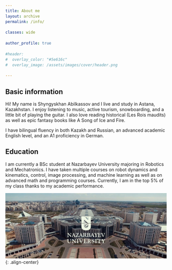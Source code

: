 ```yaml
---
title: About me
layout: archive
permalink: /info/

classes: wide

author_profile: true

#header:
#  overlay_color: "#5e616c"
#  overlay_image: /assets/images/cover/header.png

---
```


## Basic information

Hi! My name is Shyngyskhan Abilkassov and I live and study in Astana, Kazakhstan. I enjoy listening to music, active tourism, snowboarding, and a little bit of playing the guitar. I also love reading historical (Les Rois maudits) as well as epic fantasy books like A Song of Ice and Fire.

I have bilingual fluency in both Kazakh and Russian, an advanced academic English level, and an A1 proficiency in German.

## Education

I am currently a BSc student at Nazarbayev University majoring in Robotics and Mechatronics. I have taken multiple courses on robot dynamics and kinematics, control, image processing, and machine learning as well as on advanced math and programming courses. Currently, I am in the top 5% of my class thanks to my academic performance.

![](/assets/images/me/maxresdefault.jpg){: .align-center}

